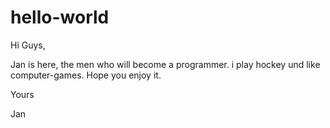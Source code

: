 # hello-world

Hi Guys,

Jan is here, the men who will become a programmer. i play hockey und like computer-games.
Hope you enjoy it.

Yours

Jan
